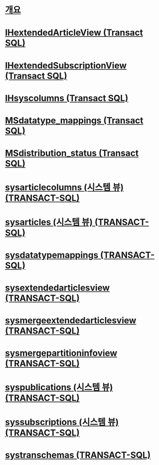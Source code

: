 # [개요](replication-views-transact-sql.md)  
# [IHextendedArticleView (Transact SQL)](ihextendedarticleview-transact-sql.md)  
# [IHextendedSubscriptionView (Transact SQL)](ihextendedsubscriptionview-transact-sql.md)  
# [IHsyscolumns (Transact SQL)](ihsyscolumns-transact-sql.md)  
# [MSdatatype_mappings (Transact SQL)](msdatatype-mappings-transact-sql.md)  
# [MSdistribution_status (Transact SQL)](msdistribution-status-transact-sql.md)  
# [sysarticlecolumns (시스템 뷰) (TRANSACT-SQL)](sysarticlecolumns-system-view-transact-sql.md)  
# [sysarticles (시스템 뷰) (TRANSACT-SQL)](sysarticles-system-view-transact-sql.md)  
# [sysdatatypemappings (TRANSACT-SQL)](sysdatatypemappings-transact-sql.md)  
# [sysextendedarticlesview (TRANSACT-SQL)](sysextendedarticlesview-transact-sql.md)  
# [sysmergeextendedarticlesview (TRANSACT-SQL)](sysmergeextendedarticlesview-transact-sql.md)  
# [sysmergepartitioninfoview (TRANSACT-SQL)](sysmergepartitioninfoview-transact-sql.md)  
# [syspublications (시스템 뷰) (TRANSACT-SQL)](syspublications-system-view-transact-sql.md)  
# [syssubscriptions (시스템 뷰) (TRANSACT-SQL)](syssubscriptions-system-view-transact-sql.md)  
# [systranschemas (TRANSACT-SQL)](systranschemas-transact-sql.md)  
